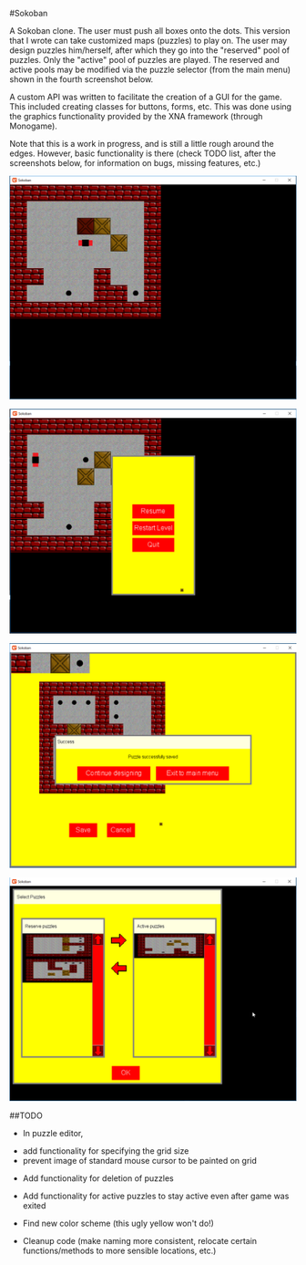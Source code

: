 #Sokoban

A Sokoban clone. The user must push all boxes onto the dots. This version that I wrote can take customized maps (puzzles) to play on. The user may design puzzles him/herself, after which they go into the "reserved" pool of puzzles. Only the "active" pool of puzzles are played. The reserved and active pools may be modified via the puzzle selector (from the main menu) shown in the fourth screenshot below.

A custom API was written to facilitate the creation of a GUI for the game. This included creating classes for buttons, forms, etc. This was done using the graphics functionality provided by the XNA framework (through Monogame).

Note that this is a work in progress, and is still a little rough around the edges. However, basic functionality is there (check TODO list, after the screenshots below, for information on bugs, missing features, etc.)

<p align="center">
<img src="ScreenshotGame.png" width="550">
</p>

<p align="center">
<img src="ScreenshotGameMenu.png" width="550">
</p>

<p align="center">
<img src="ScreenshotDesigner.png" width="550">
</p>

<p align="center">
<img src="ScreenshotSelector.png" width="550">
</p>


##TODO

+ In puzzle editor,
 - add functionality for specifying the grid size
 - prevent image of standard mouse cursor to be painted on grid

+ Add functionality for deletion of puzzles

+ Add functionality for active puzzles to stay active even after game was exited

+ Find new color scheme (this ugly yellow won't do!)

+ Cleanup code (make naming more consistent, relocate certain functions/methods to more sensible locations, etc.)
